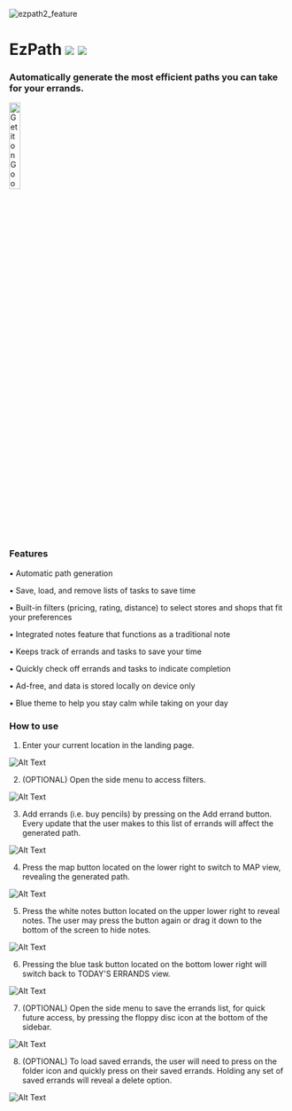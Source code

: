 ![ezpath2_feature](https://user-images.githubusercontent.com/54372601/131712368-db04ca77-e7b0-438c-a1e0-96261602ec4e.png)

# EzPath ![](https://img.shields.io/badge/OS-android-brightgreen) ![](https://img.shields.io/badge/api-26%2B-blue)


### Automatically generate the most efficient paths you can take for your errands.

<a href='https://play.google.com/store/apps/details?id=com.crosie.ezpath2&pcampaignid=pcampaignidMKT-Other-global-all-co-prtnr-py-PartBadge-Mar2515-1'><img alt='Get it on Google Play' width='20%' height='20%' src='https://play.google.com/intl/en_us/badges/static/images/badges/en_badge_web_generic.png'/></a>


### Features
•    Automatic path generation 

•    Save, load, and remove lists of tasks to save time

•    Built-in filters (pricing, rating, distance) to select stores and shops that fit your preferences

•    Integrated notes feature that functions as a traditional note

•    Keeps track of errands and tasks to save your time

•    Quickly check off errands and tasks to indicate completion

•    Ad-free, and data is stored locally on device only

•    Blue theme to help you stay calm while taking on your day

### How to use

1. Enter your current location in the landing page.

![Alt Text](https://media.giphy.com/media/MzaMnukrdggEVmEEtY/giphy.gif)

2. (OPTIONAL) Open the side menu to access filters.

![Alt Text](https://media.giphy.com/media/tEHb7CnUJM8L02jDSu/giphy.gif)

3. Add errands (i.e. buy pencils) by pressing on the Add errand button. Every update that the user makes to this list of errands will affect the generated path.

![Alt Text](https://media.giphy.com/media/SwugWiQTtiMG4IL5Vp/giphy.gif)

4. Press the map button located on the lower right to switch to MAP view, revealing the generated path.

![Alt Text](https://media.giphy.com/media/U5MmVceJIMQRXQlDlM/giphy.gif)

5. Press the white notes button located on the upper lower right to reveal notes. The user may press the button again or drag it down to the bottom of the screen to hide notes.

![Alt Text](https://media.giphy.com/media/LhITucbaQwMZhNQNQC/giphy.gif)

6. Pressing the blue task button located on the bottom lower right will switch back to TODAY'S ERRANDS view.

![Alt Text](https://media.giphy.com/media/b3W1I5N10y2Hu63Seb/giphy.gif)

7. (OPTIONAL) Open the side menu to save the errands list, for quick future access, by pressing the floppy disc icon at the bottom of the sidebar.

![Alt Text](https://media.giphy.com/media/Cc4LUyZKGjsbNDJyd6/giphy.gif)

8. (OPTIONAL) To load saved errands, the user will need to press on the folder icon and quickly press on their saved errands. Holding any set of saved errands will reveal a delete option.

![Alt Text](https://media.giphy.com/media/W0UA0tRqoIReNYZRYN/giphy.gif)

</br>
